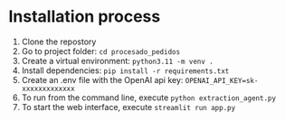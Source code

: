 # Installation process
1. Clone the repostory
2. Go to project folder: ```cd procesado_pedidos```
3. Create a virtual environment: ```python3.11 -m venv .```
4. Install dependencies: ```pip install -r requirements.txt```
5. Create an .env file with the OpenAI api key: ```OPENAI_API_KEY=sk-xxxxxxxxxxxxx```
6. To run from the command line, execute ```python extraction_agent.py```
7. To start the web interface, execute ```streamlit run app.py ```
